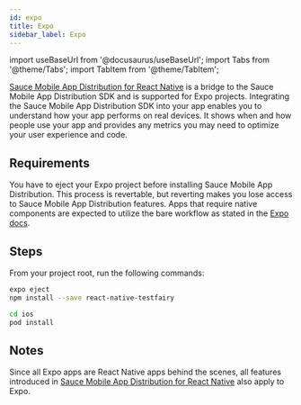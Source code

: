```yaml
---
id: expo
title: Expo
sidebar_label: Expo
---
```


import useBaseUrl from '@docusaurus/useBaseUrl';
import Tabs from '@theme/Tabs';
import TabItem from '@theme/TabItem';

[Sauce Mobile App Distribution for React Native](https://www.npmjs.com/package/react-native-testfairy) is a bridge to the Sauce Mobile App Distribution SDK and is supported for Expo projects. Integrating the Sauce Mobile App Distribution SDK into your app enables you to understand how your app performs on real devices. It shows when and how people use your app and provides any metrics you may need to optimize your user experience and code.

## Requirements

You have to eject your Expo project before installing Sauce Mobile App Distribution. This process is revertable, but reverting makes you lose access to Sauce Mobile App Distribution features. Apps that require native components are expected to utilize the bare workflow as stated in the [Expo docs](https://docs.expo.io/expokit/eject/).

## Steps

From your project root, run the following commands:

```bash
expo eject
npm install --save react-native-testfairy

cd ios
pod install
```

## Notes

Since all Expo apps are React Native apps behind the scenes, all features introduced in [Sauce Mobile App Distribution for React Native](https://www.npmjs.com/package/react-native-testfairy) also apply to Expo.
